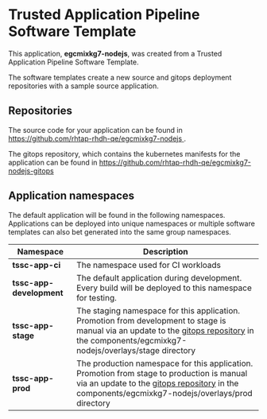 # Trusted Application Pipeline Software Template

This application, **egcmixkg7-nodejs**, was created from a Trusted Application Pipeline Software Template.

The software templates create a new source and gitops deployment repositories with a sample source application. 

## Repositories

The source code for your application can be found in [https://github.com/rhtap-rhdh-qe/egcmixkg7-nodejs ](https://github.com/rhtap-rhdh-qe/egcmixkg7-nodejs ).
 
The gitops repository, which contains the kubernetes manifests for the application can be found in 
[https://github.com/rhtap-rhdh-qe/egcmixkg7-nodejs-gitops ](https://github.com/rhtap-rhdh-qe/egcmixkg7-nodejs-gitops ) 

## Application namespaces 

The default application will be found in the following namespaces. Applications can be deployed into unique namespaces or multiple software templates can also bet generated into the same group namespaces.  

|  Namespace   |  Description   |  
| -------- | -------- |
| **tssc-app-ci** | The namespace used for CI workloads |
| **tssc-app-development** | The default application during development. Every build will be deployed to this namespace for testing. |
| **tssc-app-stage** | The staging namespace for this application. Promotion from development to stage is manual via an update to the [gitops repository](https://github.com/rhtap-rhdh-qe/egcmixkg7-nodejs-gitops ) in the components/egcmixkg7-nodejs/overlays/stage directory |
| **tssc-app-prod** | The production namespace for this application. Promotion from stage to production is manual via an update to the [gitops repository](https://github.com/rhtap-rhdh-qe/egcmixkg7-nodejs-gitops ) in the components/egcmixkg7-nodejs/overlays/prod directory |